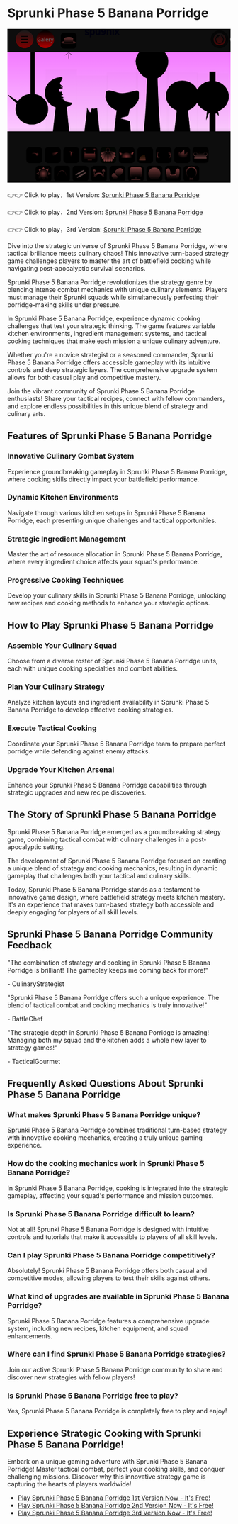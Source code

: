 # Sprunki Phase 5 Banana Porridge

![Sprunki Phase 5 Banana Porridge](https://raw.githubusercontent.com/sprunkiscrunkly/sprunki-phase-5-banana-porridge/refs/heads/main/sprunki-phase-5-banana-porridge.png "Sprunki Phase 5 Banana Porridge")

👉👉 Click to play，1st Version: [Sprunki Phase 5 Banana Porridge](https://sprunksters.com/sprunki-phase-5-banana-porridge/ "Sprunki Phase 5 Banana Porridge")

👉👉 Click to play，2nd Version: [Sprunki Phase 5 Banana Porridge](https://sprunkiscrunkly.com/sprunki-phase-5-banana-porridge/ "Sprunki Phase 5 Banana Porridge")

👉👉 Click to play，3rd Version: [Sprunki Phase 5 Banana Porridge](https://sprunkipyramixed.com/sprunki-phase-5-banana-porridge/ "Sprunki Phase 5 Banana Porridge")

Dive into the strategic universe of Sprunki Phase 5 Banana Porridge, where tactical brilliance meets culinary chaos! This innovative turn-based strategy game challenges players to master the art of battlefield cooking while navigating post-apocalyptic survival scenarios.

Sprunki Phase 5 Banana Porridge revolutionizes the strategy genre by blending intense combat mechanics with unique culinary elements. Players must manage their Sprunki squads while simultaneously perfecting their porridge-making skills under pressure.

In Sprunki Phase 5 Banana Porridge, experience dynamic cooking challenges that test your strategic thinking. The game features variable kitchen environments, ingredient management systems, and tactical cooking techniques that make each mission a unique culinary adventure.

Whether you're a novice strategist or a seasoned commander, Sprunki Phase 5 Banana Porridge offers accessible gameplay with its intuitive controls and deep strategic layers. The comprehensive upgrade system allows for both casual play and competitive mastery.

Join the vibrant community of Sprunki Phase 5 Banana Porridge enthusiasts! Share your tactical recipes, connect with fellow commanders, and explore endless possibilities in this unique blend of strategy and culinary arts.

## Features of Sprunki Phase 5 Banana Porridge

### Innovative Culinary Combat System

Experience groundbreaking gameplay in Sprunki Phase 5 Banana Porridge, where cooking skills directly impact your battlefield performance.

### Dynamic Kitchen Environments

Navigate through various kitchen setups in Sprunki Phase 5 Banana Porridge, each presenting unique challenges and tactical opportunities.

### Strategic Ingredient Management

Master the art of resource allocation in Sprunki Phase 5 Banana Porridge, where every ingredient choice affects your squad's performance.

### Progressive Cooking Techniques

Develop your culinary skills in Sprunki Phase 5 Banana Porridge, unlocking new recipes and cooking methods to enhance your strategic options.

## How to Play Sprunki Phase 5 Banana Porridge

### Assemble Your Culinary Squad

Choose from a diverse roster of Sprunki Phase 5 Banana Porridge units, each with unique cooking specialties and combat abilities.

### Plan Your Culinary Strategy

Analyze kitchen layouts and ingredient availability in Sprunki Phase 5 Banana Porridge to develop effective cooking strategies.

### Execute Tactical Cooking

Coordinate your Sprunki Phase 5 Banana Porridge team to prepare perfect porridge while defending against enemy attacks.

### Upgrade Your Kitchen Arsenal

Enhance your Sprunki Phase 5 Banana Porridge capabilities through strategic upgrades and new recipe discoveries.

## The Story of Sprunki Phase 5 Banana Porridge

Sprunki Phase 5 Banana Porridge emerged as a groundbreaking strategy game, combining tactical combat with culinary challenges in a post-apocalyptic setting.

The development of Sprunki Phase 5 Banana Porridge focused on creating a unique blend of strategy and cooking mechanics, resulting in dynamic gameplay that challenges both your tactical and culinary skills.

Today, Sprunki Phase 5 Banana Porridge stands as a testament to innovative game design, where battlefield strategy meets kitchen mastery. It's an experience that makes turn-based strategy both accessible and deeply engaging for players of all skill levels.

## Sprunki Phase 5 Banana Porridge Community Feedback

"The combination of strategy and cooking in Sprunki Phase 5 Banana Porridge is brilliant! The gameplay keeps me coming back for more!"

\- CulinaryStrategist

"Sprunki Phase 5 Banana Porridge offers such a unique experience. The blend of tactical combat and cooking mechanics is truly innovative!"

\- BattleChef

"The strategic depth in Sprunki Phase 5 Banana Porridge is amazing! Managing both my squad and the kitchen adds a whole new layer to strategy games!"

\- TacticalGourmet

## Frequently Asked Questions About Sprunki Phase 5 Banana Porridge

### What makes Sprunki Phase 5 Banana Porridge unique?

Sprunki Phase 5 Banana Porridge combines traditional turn-based strategy with innovative cooking mechanics, creating a truly unique gaming experience.

### How do the cooking mechanics work in Sprunki Phase 5 Banana Porridge?

In Sprunki Phase 5 Banana Porridge, cooking is integrated into the strategic gameplay, affecting your squad's performance and mission outcomes.

### Is Sprunki Phase 5 Banana Porridge difficult to learn?

Not at all! Sprunki Phase 5 Banana Porridge is designed with intuitive controls and tutorials that make it accessible to players of all skill levels.

### Can I play Sprunki Phase 5 Banana Porridge competitively?

Absolutely! Sprunki Phase 5 Banana Porridge offers both casual and competitive modes, allowing players to test their skills against others.

### What kind of upgrades are available in Sprunki Phase 5 Banana Porridge?

Sprunki Phase 5 Banana Porridge features a comprehensive upgrade system, including new recipes, kitchen equipment, and squad enhancements.

### Where can I find Sprunki Phase 5 Banana Porridge strategies?

Join our active Sprunki Phase 5 Banana Porridge community to share and discover new strategies with fellow players!

### Is Sprunki Phase 5 Banana Porridge free to play?

Yes, Sprunki Phase 5 Banana Porridge is completely free to play and enjoy!

## Experience Strategic Cooking with Sprunki Phase 5 Banana Porridge!

Embark on a unique gaming adventure with Sprunki Phase 5 Banana Porridge! Master tactical combat, perfect your cooking skills, and conquer challenging missions. Discover why this innovative strategy game is capturing the hearts of players worldwide!

- [Play Sprunki Phase 5 Banana Porridge 1st Version Now - It's Free!](https://sprunksters.com/sprunki-phase-5-banana-porridge/)
- [Play Sprunki Phase 5 Banana Porridge 2nd Version Now - It's Free!](https://sprunkiscrunkly.com/sprunki-phase-5-banana-porridge/)
- [Play Sprunki Phase 5 Banana Porridge 3rd Version Now - It's Free!](https://sprunkipyramixed.com/sprunki-phase-5-banana-porridge/)
